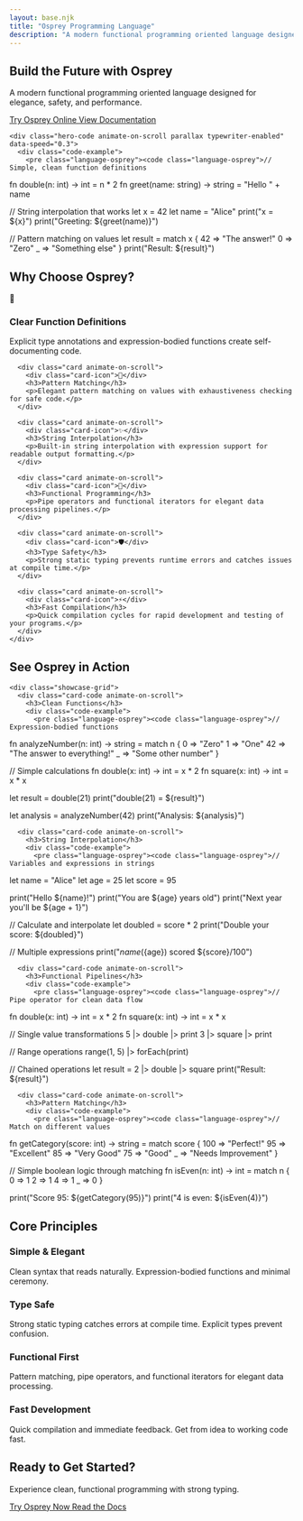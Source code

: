 ```yaml
---
layout: base.njk
title: "Osprey Programming Language"
description: "A modern functional programming oriented language designed for elegance, safety, and performance."
---
```


<section class="hero">
  <div class="container">
    <div class="hero-content">
      <h1 class="hero-title animate-on-scroll">
        Build the Future with
        Osprey
      </h1>
      <p class="hero-subtitle animate-on-scroll">
        A modern functional programming oriented language designed for elegance, safety, and performance.
      </p>
      <div class="hero-actions animate-on-scroll">
        <a href="/playground/" class="btn btn-primary btn-lg">
          Try Osprey Online
        </a>
        <a href="/docs/" class="btn btn-secondary btn-lg">
          View Documentation
        </a>
      </div>
    </div>
    
    <div class="hero-code animate-on-scroll parallax typewriter-enabled" data-speed="0.3">
      <div class="code-example">
        <pre class="language-osprey"><code class="language-osprey">// Simple, clean function definitions
fn double(n: int) -> int = n * 2
fn greet(name: string) -> string = "Hello " + name

// String interpolation that works
let x = 42
let name = "Alice"
print("x = ${x}")
print("Greeting: ${greet(name)}")

// Pattern matching on values
let result = match x {
  42 => "The answer!"
  0 => "Zero"
  _ => "Something else"
}
print("Result: ${result}")</code></pre>
      </div>
    </div>
  </div>
</section>

<section class="features">
  <div class="container">
    <h2 class="section-title animate-on-scroll">Why Choose Osprey?</h2>
    <div class="features-grid">
      <div class="card animate-on-scroll">
        <div class="card-icon">🎯</div>
        <h3>Clear Function Definitions</h3>
        <p>Explicit type annotations and expression-bodied functions create self-documenting code.</p>
      </div>
      
      <div class="card animate-on-scroll">
        <div class="card-icon">🔀</div>
        <h3>Pattern Matching</h3>
        <p>Elegant pattern matching on values with exhaustiveness checking for safe code.</p>
      </div>
      
      <div class="card animate-on-scroll">
        <div class="card-icon">✨</div>
        <h3>String Interpolation</h3>
        <p>Built-in string interpolation with expression support for readable output formatting.</p>
      </div>
      
      <div class="card animate-on-scroll">
        <div class="card-icon">🔗</div>
        <h3>Functional Programming</h3>
        <p>Pipe operators and functional iterators for elegant data processing pipelines.</p>
      </div>
      
      <div class="card animate-on-scroll">
        <div class="card-icon">🛡️</div>
        <h3>Type Safety</h3>
        <p>Strong static typing prevents runtime errors and catches issues at compile time.</p>
      </div>
      
      <div class="card animate-on-scroll">
        <div class="card-icon">⚡</div>
        <h3>Fast Compilation</h3>
        <p>Quick compilation cycles for rapid development and testing of your programs.</p>
      </div>
    </div>
  </div>
</section>

<section class="code-showcase typewriter-enabled">
  <div class="container">
    <h2 class="section-title animate-on-scroll">See Osprey in Action</h2>
    
    <div class="showcase-grid">
      <div class="card-code animate-on-scroll">
        <h3>Clean Functions</h3>
        <div class="code-example">
          <pre class="language-osprey"><code class="language-osprey">// Expression-bodied functions
fn analyzeNumber(n: int) -> string = match n {
  0 => "Zero"
  1 => "One"
  42 => "The answer to everything!"
  _ => "Some other number"
}

// Simple calculations
fn double(x: int) -> int = x * 2
fn square(x: int) -> int = x * x

let result = double(21)
print("double(21) = ${result}")

let analysis = analyzeNumber(42)
print("Analysis: ${analysis}")</code></pre>
        </div>
      </div>
      
      <div class="card-code animate-on-scroll">
        <h3>String Interpolation</h3>
        <div class="code-example">
          <pre class="language-osprey"><code class="language-osprey">// Variables and expressions in strings
let name = "Alice"
let age = 25
let score = 95

print("Hello ${name}!")
print("You are ${age} years old")
print("Next year you'll be ${age + 1}")

// Calculate and interpolate
let doubled = score * 2
print("Double your score: ${doubled}")

// Multiple expressions
print("${name} (${age}) scored ${score}/100")</code></pre>
        </div>
      </div>
      
      <div class="card-code animate-on-scroll">
        <h3>Functional Pipelines</h3>
        <div class="code-example">
          <pre class="language-osprey"><code class="language-osprey">// Pipe operator for clean data flow
fn double(x: int) -> int = x * 2
fn square(x: int) -> int = x * x

// Single value transformations
5 |> double |> print
3 |> square |> print

// Range operations
range(1, 5) |> forEach(print)

// Chained operations
let result = 2 |> double |> square
print("Result: ${result}")</code></pre>
        </div>
      </div>
      
      <div class="card-code animate-on-scroll">
        <h3>Pattern Matching</h3>
        <div class="code-example">
          <pre class="language-osprey"><code class="language-osprey">// Match on different values
fn getCategory(score: int) -> string = match score {
  100 => "Perfect!"
  95 => "Excellent"
  85 => "Very Good"
  75 => "Good"
  _ => "Needs Improvement"
}

// Simple boolean logic through matching
fn isEven(n: int) -> int = match n {
  0 => 1
  2 => 1
  4 => 1
  _ => 0
}

print("Score 95: ${getCategory(95)}")
print("4 is even: ${isEven(4)}")</code></pre>
        </div>
      </div>
    </div>
  </div>
</section>

<section class="philosophy">
  <div class="container">
    <h2 class="section-title animate-on-scroll">Core Principles</h2>
    <div class="philosophy-grid">
      <div class="card animate-on-scroll">
        <h3>Simple & Elegant</h3>
        <p>Clean syntax that reads naturally. Expression-bodied functions and minimal ceremony.</p>
      </div>
      <div class="card animate-on-scroll">
        <h3>Type Safe</h3>
        <p>Strong static typing catches errors at compile time. Explicit types prevent confusion.</p>
      </div>
      <div class="card animate-on-scroll">
        <h3>Functional First</h3>
        <p>Pattern matching, pipe operators, and functional iterators for elegant data processing.</p>
      </div>
      <div class="card animate-on-scroll">
        <h3>Fast Development</h3>
        <p>Quick compilation and immediate feedback. Get from idea to working code fast.</p>
      </div>
    </div>
  </div>
</section>

<section class="getting-started">
  <div class="container">
    <div class="cta-content animate-on-scroll">
      <h2>Ready to Get Started?</h2>
      <p>Experience clean, functional programming with strong typing.</p>
      <div class="cta-actions">
        <a href="/playground/" class="btn btn-primary btn-lg">
          Try Osprey Now
        </a>
        <a href="/docs/" class="btn btn-outline btn-lg">
          Read the Docs
        </a>
      </div>
    </div>
  </div>
</section> 